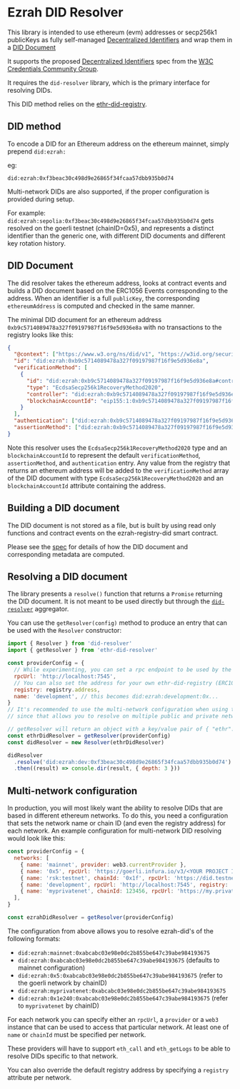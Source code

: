# Ezrah DID Resolver

This library is intended to use ethereum (evm) addresses or secp256k1 publicKeys as fully self-managed
[Decentralized Identifiers](https://w3c.github.io/did-core/#identifier) and wrap them in a
[DID Document](https://w3c.github.io/did-core/#did-document-properties)

It supports the proposed [Decentralized Identifiers](https://w3c.github.io/did-core/#identifier) spec from the
[W3C Credentials Community Group](https://w3c-ccg.github.io).

It requires the `did-resolver` library, which is the primary interface for resolving DIDs.

This DID method relies on the [ethr-did-registry](https://github.com/uport-project/ethr-did-registry).

## DID method

To encode a DID for an Ethereum address on the ethereum mainnet, simply prepend `did:ezrah:`

eg:

`did:ezrah:0xf3beac30c498d9e26865f34fcaa57dbb935b0d74`

Multi-network DIDs are also supported, if the proper configuration is provided during setup.

For example:
`did:ezrah:sepolia:0xf3beac30c498d9e26865f34fcaa57dbb935b0d74` gets resolved on the goerli testnet (chainID=0x5), and
represents a distinct identifier than the generic one, with different DID documents and different key rotation history.

## DID Document

The did resolver takes the ethereum address, looks at contract events and builds a DID document based on the ERC1056
Events corresponding to the address. When an identifier is a full `publicKey`, the corresponding `ethereumAddress` is
computed and checked in the same manner.

The minimal DID document for an ethereum address `0xb9c5714089478a327f09197987f16f9e5d936e8a` with no transactions to
the registry looks like this:

```json
{
  "@context": ["https://www.w3.org/ns/did/v1", "https://w3id.org/security/suites/secp256k1recovery-2020/v2"],
  "id": "did:ezrah:0xb9c5714089478a327f09197987f16f9e5d936e8a",
  "verificationMethod": [
    {
      "id": "did:ezrah:0xb9c5714089478a327f09197987f16f9e5d936e8a#controller",
      "type": "EcdsaSecp256k1RecoveryMethod2020",
      "controller": "did:ezrah:0xb9c5714089478a327f09197987f16f9e5d936e8a",
      "blockchainAccountId": "eip155:1:0xb9c5714089478a327f09197987f16f9e5d936e8a"
    }
  ],
  "authentication": ["did:ezrah:0xb9c5714089478a327f09197987f16f9e5d936e8a#controller"],
  "assertionMethod": ["did:ezrah:0xb9c5714089478a327f09197987f16f9e5d936e8a#controller"]
}
```

Note this resolver uses the `EcdsaSecp256k1RecoveryMethod2020` type and an `blockchainAccountId` to represent the
default
`verificationMethod`, `assertionMethod`, and `authentication` entry. Any value from the registry that returns an
ethereum address will be added to the `verificationMethod` array of the DID document with
type `EcdsaSecp256k1RecoveryMethod2020` and an `blockchainAccountId` attribute containing the address.

## Building a DID document

The DID document is not stored as a file, but is built by using read only functions and contract events on
the ezrah-registry-did smart contract.

Please see the [spec](doc/did-method-spec.md) for details of how the DID document and corresponding metadata are
computed.

## Resolving a DID document

The library presents a `resolve()` function that returns a `Promise` returning the DID document. It is not meant to be
used directly but through the [`did-resolver`](https://github.com/decentralized-identity/did-resolver) aggregator.

You can use the `getResolver(config)` method to produce an entry that can be used with the `Resolver`
constructor:

```javascript
import { Resolver } from 'did-resolver'
import { getResolver } from 'ethr-did-resolver'

const providerConfig = {
  // While experimenting, you can set a rpc endpoint to be used by the web3 provider
  rpcUrl: 'http://localhost:7545',
  // You can also set the address for your own ethr-did-registry (ERC1056) contract
  registry: registry.address,
  name: 'development', // this becomes did:ezrah:development:0x...
}
// It's recommended to use the multi-network configuration when using this in production
// since that allows you to resolve on multiple public and private networks at the same time.

// getResolver will return an object with a key/value pair of { "ethr": resolver } where resolver is a function used by the generic did resolver.
const ethrDidResolver = getResolver(providerConfig)
const didResolver = new Resolver(ethrDidResolver)

didResolver
  .resolve('did:ezrah:dev:0xf3beac30c498d9e26865f34fcaa57dbb935b0d74')
  .then((result) => console.dir(result, { depth: 3 }))
```

## Multi-network configuration

In production, you will most likely want the ability to resolve DIDs that are based in different ethereum networks. To
do this, you need a configuration that sets the network name or chain ID (and even the registry address) for each
network. An example configuration for multi-network DID resolving would look like this:

```javascript
const providerConfig = {
  networks: [
    { name: 'mainnet', provider: web3.currentProvider },
    { name: '0x5', rpcUrl: 'https://goerli.infura.io/v3/<YOUR PROJECT ID>' },
    { name: 'rsk:testnet', chainId: '0x1f', rpcUrl: 'https://did.testnet.rsk.co:4444' },
    { name: 'development', rpcUrl: 'http://localhost:7545', registry: '0xdca7ef03e98e0dc2b855be647c39abe984fcf21b' },
    { name: 'myprivatenet', chainId: 123456, rpcUrl: 'https://my.private.net.json.rpc.url' },
  ],
}

const ezrahDidResolver = getResolver(providerConfig)
```

The configuration from above allows you to resolve ezrah-did's of the following formats:

- `did:ezrah:mainnet:0xabcabc03e98e0dc2b855be647c39abe984193675`
- `did:ezrah:0xabcabc03e98e0dc2b855be647c39abe984193675` (defaults to mainnet configuration)
- `did:ezrah:0x5:0xabcabc03e98e0dc2b855be647c39abe984193675` (refer to the goerli network by chainID)
- `did:ezrah:myprivatenet:0xabcabc03e98e0dc2b855be647c39abe984193675`
- `did:ezrah:0x1e240:0xabcabc03e98e0dc2b855be647c39abe984193675` (refer to `myprivatenet` by chainID)

For each network you can specify either an `rpcUrl`, a `provider` or a `web3` instance that can be used to access that
particular network. At least one of `name` or `chainId` must be specified per network.

These providers will have to support `eth_call` and `eth_getLogs` to be able to resolve DIDs specific to that network.

You can also override the default registry address by specifying a `registry` attribute per network.
